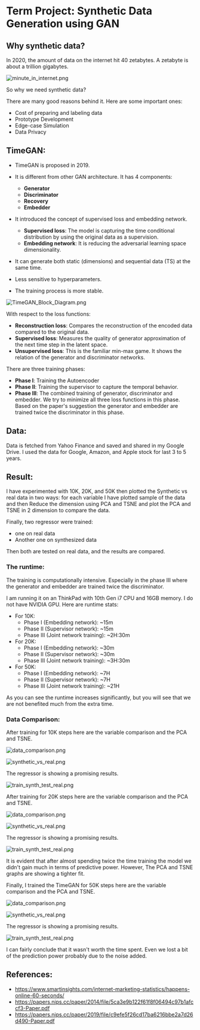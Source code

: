 # Term Project: Synthetic Data Generation using GAN 

## Why synthetic data?

In 2020, the amount of data on the internet hit 40 zetabytes. A zetabyte is about a trillion gigabytes. 

![minute_in_internet.png](resources/minute_in_internet.png)

So why we need synthetic data?

There are many good reasons behind it. Here are some important ones:
- Cost of preparing and labeling data
- Prototype Development
- Edge-case Simulation
- Data Privacy

## TimeGAN:

- TimeGAN is proposed in 2019.
- It is different from other GAN architecture. It has 4 components: 
  - **Generator**
  - **Discriminator**
  - **Recovery**
  - **Embedder**
  
- It introduced the concept of supervised loss and embedding network. 
  - **Supervised loss**: The model is capturing the time conditional distribution by using the original data as a supervision. 
  - **Embedding network**: It is reducing the adversarial learning space dimensionality.
  
- It can generate both static (dimensions) and sequential data (TS) at the same time.
- Less sensitive to hyperparameters.
- The training process is more stable.

![TimeGAN_Block_Diagram.png](resources/TimeGAN_Block_Diagram.png)

With respect to the loss functions:
- **Reconstruction loss**:  Compares the reconstruction of the encoded data compared to the original data.
- **Supervised loss**: Measures the quality of generator approximation of the next time step in the latent space.
- **Unsupervised loss**: This is the familiar min-max game. It shows the relation of the generator and discriminator networks.

There are three training phases:
- **Phase I**: Training the Autoencoder
- **Phase II**: Training the supervisor to capture the temporal behavior.
- **Phase III**: The combined training of generator, discriminator and embedder. We try to minimize all three loss functions in this phase. Based on the paper's suggestion the generator and embedder are trained twice the discriminator in this phase.

## Data:

Data is fetched from Yahoo Finance and saved and shared in my Google Drive. I used the data for Google, Amazon, 
and Apple stock for last 3 to 5 years.

## Result:

I have experimented with 10K, 20K, and 50K then plotted the Synthetic vs real data in two ways:
for each variable I have plotted sample of the data and then Reduce the dimension using PCA and TSNE and plot the PCA 
and TSNE in 2 dimension to compare the data.

Finally, two regressor were trained: 
- one on real data 
- Another one on synthesized data 

Then both are tested on real data, and the results are compared.

### The runtime:
The training is computationally intensive. Especially in the phase III where 
the generator and embedder are trained twice the discriminator.

I am running it on an ThinkPad with 10th Gen i7 CPU and 16GB memory. I do not have 
NVIDIA GPU. Here are runtime stats:

- For 10K:
  - Phase I (Embedding network): ~15m
  - Phase II (Supervisor network): ~15m
  - Phase III (Joint network training): ~2H:30m 
- For 20K:
  - Phase I (Embedding network): ~30m
  - Phase II (Supervisor network): ~30m
  - Phase III (Joint network training): ~3H:30m
- For 50K:
  - Phase I (Embedding network): ~7H
  - Phase II (Supervisor network): ~7H
  - Phase III (Joint network training): ~21H
  
As you can see the runtime increases significantly, but you will see 
that we are not benefited much from the extra time.

### Data Comparison:

After training for 10K steps here are the variable comparison and the PCA and TSNE.

![data_comparison.png](graphs/10K/data_comparison.png)
 
![synthetic_vs_real.png](graphs/10K/synthetic_vs_real.png)

The regressor is showing a promising results.

![train_synth_test_real.png](graphs/10K/train_synth_test_real.png)

After training for 20K steps here are the variable comparison and the PCA and TSNE.

![data_comparison.png](graphs/20K/data_comparison.png)
 
![synthetic_vs_real.png](graphs/20K/synthetic_vs_real.png)

The regressor is showing a promising results.

![train_synth_test_real.png](graphs/20K/train_synth_test_real.png)

It is evident that after almost spending twice the time training the model we didn't gain much in terms of predictive 
power. However, The PCA and TSNE graphs are showing a tighter fit. 

Finally, I trained the TimeGAN for 50K steps here are the variable comparison and the PCA and TSNE.

![data_comparison.png](graphs/50K/data_comparison.png)
 
![synthetic_vs_real.png](graphs/50K/synthetic_vs_real.png)

The regressor is showing a promising results.

![train_synth_test_real.png](graphs/50K/train_synth_test_real.png)

I can fairly conclude that it wasn't worth the time spent. Even we lost a bit
of the prediction power probably due to the noise added.

## References:
- https://www.smartinsights.com/internet-marketing-statistics/happens-online-60-seconds/
- https://papers.nips.cc/paper/2014/file/5ca3e9b122f61f8f06494c97b1afccf3-Paper.pdf
- https://papers.nips.cc/paper/2019/file/c9efe5f26cd17ba6216bbe2a7d26d490-Paper.pdf




